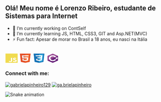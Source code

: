 ## Olá! Meu nome é Lorenzo Ribeiro, estudante de Sistemas para Internet

- 🔭 I’m currently working on ContSelf
- 🌱 I’m currently learning JS, HTML, CSS3, GIT and Asp.NET(MVC)
- ⚡ Fun fact: Apesar de morar no Brasil a 18 anos, eu nasci na Itália
 <!--
<div align="center">
  <a href="https://github.com/LorenzoGRibeiro">
    <img height="155em" src="https://github-readme-stats.vercel.app/api?username=LorenzoGRibeiro&show_icons=true&theme=bear&include_all_commits=true&count_private=true"/>
    <img height="135em" src="https://github-readme-stats.vercel.app/api/top-langs/?username=LorenzoGRibeiro&layout=compact&langs_count=7&theme=bear"/>
 </div>
 -->
 <!--Languages Icons-->
<div style="display: inline_block"><br>
  <img align="center" alt="Lore-Js" height="30" width="40" src="https://raw.githubusercontent.com/devicons/devicon/master/icons/javascript/javascript-plain.svg">
  <img align="center" alt="Lore-HTML" height="30" width="40" src="https://raw.githubusercontent.com/devicons/devicon/master/icons/html5/html5-original.svg">
  <img align="center" alt="Lore-CSS" height="30" width="40" src="https://raw.githubusercontent.com/devicons/devicon/master/icons/css3/css3-original.svg">
  <img align="center" alt="Lore-Csharp" height="30" width="40" src="https://raw.githubusercontent.com/devicons/devicon/master/icons/csharp/csharp-original.svg">
<div> 


<h3 align="left">Connect with me:</h3>
<p align="left">
<a href="https://www.linkedin.com/in/lorenzo-ribeiro/" target="blank"><img align="center" src="https://cdn.jsdelivr.net/npm/simple-icons@3.0.1/icons/linkedin.svg" alt="gabrielapinheiro129" height="30" width="40" /></a>
<a href="https://www.instagram.com/lorenzogribeiiro/" target="blank"><img align="center" src="https://cdn.jsdelivr.net/npm/simple-icons@3.0.1/icons/instagram.svg" alt="ga.brielapinheiro" height="30" width="40" /></a>
</p>

  ![Snake animation](https://github.com/LorenzoGRibeiro/LorenzoGRibeiro/blob/output/github-contribution-grid-snake.svg)
</div>
